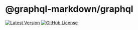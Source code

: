 # @graphql-markdown/graphql

[![Latest Version](https://img.shields.io/npm/v/@graphql-markdown/graphql?style=flat)](https://www.npmjs.com/package/@graphql-markdown/graphql)
[![GitHub License](https://img.shields.io/github/license/graphql-markdown/graphql-markdown?style=flat)](https://raw.githubusercontent.com/graphql-markdown/graphql-markdown/main/LICENSE)
